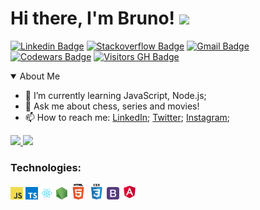 <h1> Hi there, I'm Bruno! <img src="https://media.giphy.com/media/iigp4VDyf5dCLRlGkm/giphy.gif" width="50"></h1>

[![Linkedin Badge](https://img.shields.io/badge/-LinkedIn-blue?style=flat-square&logo=Linkedin&logoColor=white&link=https://www.linkedin.com/in/bruno-nishimura/)](https://www.linkedin.com/in/bruno-nishimura/)
[![Stackoverflow Badge](https://img.shields.io/badge/-Stackoverflow-4CA143?style=flat-square&logo=Stackoverflow&logoColor=white&link=https://stackexchange.com/users/20332627/bruno-nishimura)](https://stackexchange.com/users/20332627/bruno-nishimura)
[![Gmail Badge](https://img.shields.io/badge/-by.nishimura@gmail.com-c14438?style=flat-square&logo=Gmail&logoColor=white&link=mailto:by.nishimura@gmail.com)](mailto:by.nishimura;2gmail.com)
[![Codewars Badge](https://www.codewars.com/users/Bruno%20Nishimura/badges/micro)](https://www.codewars.com/users/Bruno%20Nishimura/)
[![Visitors GH Badge](https://badges.pufler.dev/visits/BrunoNishimura/BrunoNishimura)](https://badges.pufler.dev/visits/BrunoNishimura/BrunoNishimura)

<details open>
  <summary>About Me</summary>

- 🌱 I’m currently learning JavaScript, Node.js;
- 💬 Ask me about chess, series and movies!
- 📫 How to reach me: [LinkedIn](https://www.linkedin.com/in/bruno-nishimura/); [Twitter](https://twitter.com/By_Nishimura); [Instagram](https://www.instagram.com/by.nishimura/);
</details>

<p align="justify">
  <a href="https://github.com/BrunoNishimura/github-readme-stats">
    <img
      height="150"
      src="https://github-readme-stats.vercel.app/api?username=BrunoNishimura&count_private=true&show_icons=true&custom_title=Bruno%20Y.%20Nishimura's%20Github%20Status&hide=issues&theme=vision-friendly-dark"
    />
   </a>

  <a href="https://github.com/brunonishimura/github-readme-stats">
    <img
      height="150"
      src="https://github-readme-stats.vercel.app/api/top-langs/?username=BrunoNishimura&layout=compact&theme=vision-friendly-dark" />
  </a>  
</p>


### Technologies:
<code><img height="20" src="https://raw.githubusercontent.com/github/explore/80688e429a7d4ef2fca1e82350fe8e3517d3494d/topics/javascript/javascript.png"></code>
<code><img height="20" src="https://raw.githubusercontent.com/github/explore/80688e429a7d4ef2fca1e82350fe8e3517d3494d/topics/typescript/typescript.png"></code>
<code><img height="20" src="https://raw.githubusercontent.com/github/explore/80688e429a7d4ef2fca1e82350fe8e3517d3494d/topics/react/react.png"></code>
<code><img height="20" src="https://raw.githubusercontent.com/github/explore/80688e429a7d4ef2fca1e82350fe8e3517d3494d/topics/nodejs/nodejs.png"></code> 
<code><img height="25" src="https://raw.githubusercontent.com/github/explore/80688e429a7d4ef2fca1e82350fe8e3517d3494d/topics/html/html.png"></code> 
<code><img height="25" src="https://raw.githubusercontent.com/github/explore/80688e429a7d4ef2fca1e82350fe8e3517d3494d/topics/css/css.png"></code>
<code><img height="20" src="https://raw.githubusercontent.com/github/explore/80688e429a7d4ef2fca1e82350fe8e3517d3494d/topics/bootstrap/bootstrap.png"></code>
<code><img height="25" src="https://raw.githubusercontent.com/github/explore/80688e429a7d4ef2fca1e82350fe8e3517d3494d/topics/angular/angular.png"></code>
<br>
